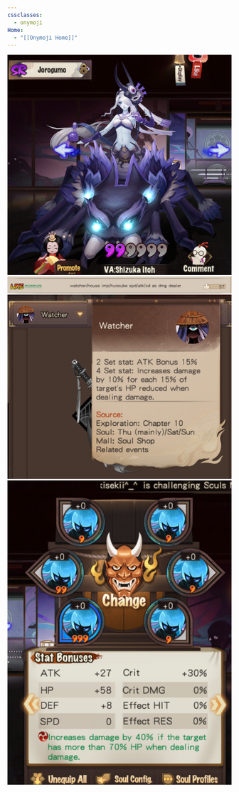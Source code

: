 ```yaml
---
cssclasses:
  - onymoji
Home:
  - "[[Onymoji Home]]"
---
```

![jorogumo](../Information/jorogumo.png)
![jorogumo-info](../Information/jorogumo-info.png)
![watcher](../Information/watcher.png)
![jorogumo-current](../Information/jorogumo-current.png)